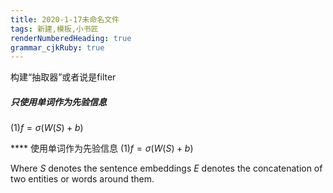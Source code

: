 ```yaml
---
title: 2020-1-17未命名文件 
tags: 新建,模板,小书匠
renderNumberedHeading: true
grammar_cjkRuby: true
---
```


构建“抽取器”或者说是filter

##### 只使用单词作为先验信息


(1)$f=\sigma(W(S)+b)$


**** 使用单词作为先验信息
(1)$f=\sigma(W(S)+b)$










Where
$S$ denotes the sentence embeddings
$E$ denotes the concatenation of two entities or words around them.